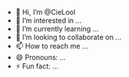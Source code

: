 - 👋 Hi, I’m @CieLool
- 👀 I’m interested in ...
- 🌱 I’m currently learning ...
- 💞️ I’m looking to collaborate on ...
- 📫 How to reach me ...
- 😄 Pronouns: ...
- ⚡ Fun fact: ...

<!---
CieLool/CieLool is a ✨ special ✨ repository because its `README.md` (this file) appears on your GitHub profile.
You can click the Preview link to take a look at your changes.
--->
